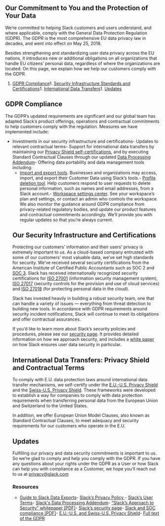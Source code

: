 
## Our Commitment to You and the Protection of Your Data

We’re committed to helping Slack customers and users understand, and where applicable, comply with the General Data Protection Regulation (GDPR). The GDPR is the most comprehensive EU data privacy law in decades, and went into effect on May 25, 2018.

Besides strengthening and standardizing user data privacy across the EU nations, it  introduces new or additional obligations on all organizations that handle EU citizens’ personal data, regardless of where the organizations are located. On this page, we explain how we help our customers comply with the GDPR.
1. [GDPR Compliance](#preparing)1. [Security Infrastructure Standards and Certifications](#security)1. [International Data Transfers](#data-transfers)1. [Updates](#stay-updated)
## GDPR Compliance

The GDPR’s updated requirements are significant and our global team has adapted  Slack’s product offerings, operations and contractual commitments to help customers  comply with the regulation. Measures we have implemented include:
- Investments  in our security infrastructure and certifications- Updates to relevant contractual terms- Support for international data transfers by maintaining our [Privacy Shield self-certifications](https://www.privacyshield.gov/participant?id=a2zt0000000GnMBAA0&amp;status=Active), and by executing Standard Contractual Clauses through our updated [Data Processing Addendum](https://slack.com/intl/en-mx/terms-of-service/data-processing)- Offering data portability and data management tools including:<ul><li>[Import and export tools](https://get.slack.help/hc/en-us/articles/204897248-guide-to-slack-data-exports?sid=zd-up-t024be7ld-w1w9l1jl9). Businesses and organizations may access, import, and export their Customer Data using Slack’s tools.- [Profile deletion tool](https://get.slack.help/hc/en-us/articles/360000360443?sid=zd-up-t024be7ld-w1w9l1jl9). Help customers respond to user requests to delete personal information, such as names and email addresses, from a Slack account.- [Workspace settings center](https://get.slack.help/hc/en-us/articles/360000355143?sid=zd-up-t024be7ld-w1w9l1jl9). See your workspace’s plan and settings, or contact an admin who controls the workspace.
We also monitor the guidance around GDPR compliance from privacy-related regulatory bodies, and update our product features and contractual commitments  accordingly. We’ll provide you with regular updates so that you’re always current.

## Our Security Infrastructure and Certifications

Protecting our customers’ information and their users’ privacy is extremely important to us. As a cloud-based company entrusted with some of our customers’ most valuable data, we’ve set high standards for security. We’ve received several security certifications from the American Institute of Certified Public Accountants such as SOC 2 and [SOC 3](https://a.slack-edge.com/ad435/marketing/downloads/security/Slack_SOC_3_112019.pdf). Slack has received internationally recognized security certifications for [ISO 27001](https://a.slack-edge.com/ad435/marketing/downloads/security/Slack_ISO_27001_Certificate_112019.pdf) (information security management system), [ISO 27017](https://a.slack-edge.com/ad435/marketing/downloads/security/Slack_ISO_27017_112019.pdf) (security controls for the provision and use of cloud services) and [ISO 27018](https://a.slack-edge.com/ad435/marketing/downloads/security/Slack_ISO_27018_112019.pdf) (for protecting personal data in the cloud). 

Slack has invested heavily in building a robust security team, one that can handle a variety of issues — everything from threat detection to building new tools. In accordance with GDPR requirements around security incident notifications, Slack will continue to meet its obligations and offer contractual assurances.

If you’d like to learn more about Slack’s security policies and procedures, please see our [security page](https://slack.com/intl/en-mx/security). It provides detailed information on how we approach security, and includes a [white paper](https://a.slack-edge.com/80588/marketing/downloads/security/Security_White_Paper_2019.pdf) on how Slack ensures user data security in particular.

## International Data Transfers: Privacy Shield and Contractual Terms

To comply with E.U. data protection laws around international data transfer mechanisms, we self-certify under the [E.U.-U.S. Privacy Shield](https://www.privacyshield.gov/participant?id=a2zt0000000GnMBAA0&amp;status=Active) and the [Swiss-U.S. Privacy Shield](https://www.privacyshield.gov/participant?id=a2zt0000000GnMBAA0&amp;status=Active). These frameworks were developed to establish a way for companies to comply with data protection requirements when transferring personal data from the European Union and Switzerland to the United States.

In addition, we offer European Union Model Clauses, also known as Standard Contractual Clauses, to meet adequacy and security requirements for our customers who operate in the E.U.

## Updates

Fulfilling our privacy and data security commitments is important to us. So we’re glad to comply and help you comply with  the GDPR. If you have any questions about your rights under the GDPR as a User or how Slack can help you with compliance as a Customer, we hope you’ll reach out to us at [privacy@slack.com](mailto:privacy@slack.com)

### Resources
- [Guide to Slack Data Exports](https://get.slack.help/hc/en-us/articles/204897248-guide-to-slack-data-exports)- [Slack’s Privacy Policy ](https://slack.com/intl/en-mx/privacy-policy)- [Slack’s User Terms](https://slack.com/intl/en-mx/terms-of-service/user)- [Slack's Data Processing Addendum](https://slack.com/intl/en-mx/terms-of-service/data-processing)- [“Slack’s Approach to Security” whitepaper [PDF]](https://a.slack-edge.com/80588/marketing/downloads/security/Security_White_Paper_2019.pdf)- [Slack’s security page](https://slack.com/intl/en-mx/security)- [Slack and SOC compliance [PDF]](https://a.slack-edge.com/ad435/marketing/downloads/security/Slack_SOC_3_112019.pdf)- [E.U.-U.S. and Swiss-U.S. Privacy Shield](https://www.privacyshield.gov/participant?id=a2zt0000000GnMBAA0&amp;status=Active)- [Full text of the GDPR](https://gdpr-info.eu/)